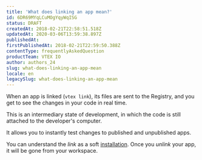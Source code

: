 ```yaml
---
title: 'What does linking an app mean?'
id: 6DR69MYqLCuMOgYqyWqISG
status: DRAFT
createdAt: 2018-02-21T22:58:51.518Z
updatedAt: 2020-03-06T13:59:38.897Z
publishedAt: 
firstPublishedAt: 2018-02-21T22:59:50.388Z
contentType: frequentlyAskedQuestion
productTeam: VTEX IO
author: authors_24
slug: what-does-linking-an-app-mean
locale: en
legacySlug: what-does-linking-an-app-mean
---
```


When an app is linked (`vtex link`), its files are sent to the Registry, and you get to see the changes in your code in real time.

This is an intermediary state of development, in which the code is still attached to the developer's computer.

It allows you to instantly test changes to published and unpublished apps.

You can understand the _link_ as a soft [installation](http://help.vtex.com/en/faq/what-does-installing-an-app-mean). Once you _unlink_ your app, it will be gone from your workspace.
